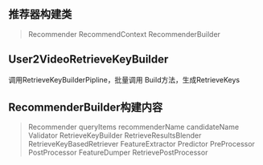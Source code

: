 ## 推荐器构建类
>Recommender
RecommendContext
RecommenderBuilder

## User2VideoRetrieveKeyBuilder
调用RetrieveKeyBuilderPipline，批量调用 Build方法，生成RetrieveKeys

## RecommenderBuilder构建内容

>Recommender
queryItems
recommenderName
candidateName
Validator
RetrieveKeyBuilder
RetrieveResultsBlender
RetrieveKeyBasedRetriever
FeatureExtractor
Predictor
PreProcessor
PostProcessor
FeatureDumper
RetrievePostProcessor
